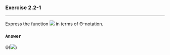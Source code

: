 ### Exercise 2.2-1
***
Express the function ![](http://latex.codecogs.com/gif.latex?n^3/1000-100n^2-100n+3) in terms of Θ-notation.

### `Answer`
Θ(![](https://latex.codecogs.com/png.latex?n^3))
